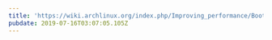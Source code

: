```yaml
---
title: 'https://wiki.archlinux.org/index.php/Improving_performance/Boot_process'
pubdate: 2019-07-16T03:07:05.105Z
---
```


